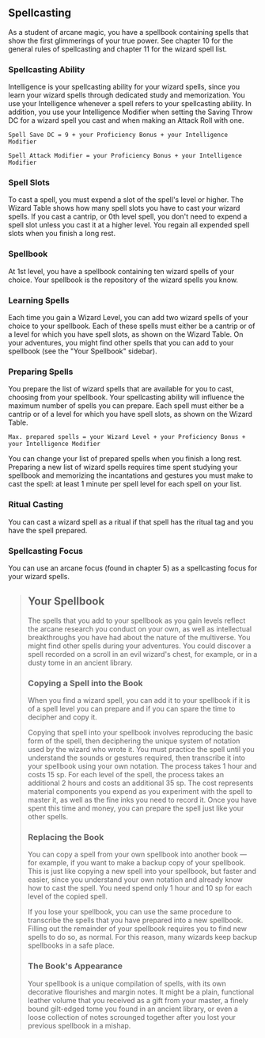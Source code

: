 ## Spellcasting
As a student of arcane magic, you have a spellbook containing spells that show the first glimmerings of your true power.
See chapter 10 for the general rules of spellcasting and chapter 11 for the wizard spell list.

### Spellcasting Ability
Intelligence is your spellcasting ability for your wizard spells, since you learn your wizard spells through dedicated study and memorization.
You use your Intelligence whenever a spell refers to your spellcasting ability.
In addition, you use your Intelligence Modifier when setting the Saving Throw DC for a wizard spell you cast and when making an Attack Roll with one.

`Spell Save DC = 9 + your Proficiency Bonus + your Intelligence Modifier`

`Spell Attack Modifier = your Proficiency Bonus + your Intelligence Modifier`

### Spell Slots
To cast a spell, you must expend a slot of the spell's level or higher.
The Wizard Table shows how many spell slots you have to cast your wizard spells.
If you cast a cantrip, or 0th level spell, you don't need to expend a spell slot unless you cast it at a higher level.
You regain all expended spell slots when you finish a long rest.

### Spellbook
At 1st level, you have a spellbook containing ten wizard spells of your choice.
Your spellbook is the repository of the wizard spells you know.

### Learning Spells
Each time you gain a Wizard Level, you can add two wizard spells of your choice to your spellbook.
Each of these spells must either be a cantrip or of a level for which you have spell slots, as shown on the Wizard Table.
On your adventures, you might find other spells that you can add to your spellbook (see the "Your Spellbook" sidebar).

### Preparing Spells
You prepare the list of wizard spells that are available for you to cast, choosing from your spellbook.
Your spellcasting ability will influence the maximum number of spells you can prepare.
Each spell must either be a cantrip or of a level for which you have spell slots, as shown on the Wizard Table.

`Max. prepared spells = your Wizard Level + your Proficiency Bonus + your Intelligence Modifier`

You can change your list of prepared spells when you finish a long rest.
Preparing a new list of wizard spells requires time spent studying your spellbook and memorizing the incantations and gestures you must make to cast the spell: at least 1 minute per spell level for each spell on your list.

### Ritual Casting
You can cast a wizard spell as a ritual if that spell has the ritual tag and you have the spell prepared.

### Spellcasting Focus
You can use an arcane focus (found in chapter 5) as a spellcasting focus for your wizard spells.

> ## Your Spellbook
> The spells that you add to your spellbook as you gain levels reflect the arcane research you conduct on your own, as well as intellectual breakthroughs you have had about the nature of the multiverse.
> You might find other spells during your adventures.
> You could discover a spell recorded on a scroll in an evil wizard's chest, for example, or in a dusty tome in an ancient library.
>
> ### Copying a Spell into the Book
> When you find a wizard spell, you can add it to your spellbook if it is of a spell level you can prepare and if you can spare the time to decipher and copy it.
>
> Copying that spell into your spellbook involves reproducing the basic form of the spell, then deciphering the unique system of notation used by the wizard who wrote it.
> You must practice the spell until you understand the sounds or gestures required, then transcribe it into your spellbook using your own notation.
> The process takes 1 hour and costs 15 sp.
> For each level of the spell, the process takes an additional 2 hours and costs an additional 35 sp.
> The cost represents material components you expend as you experiment with the spell to master it, as well as the fine inks you need to record it.
> Once you have spent this time and money, you can prepare the spell just like your other spells.
>
> ### Replacing the Book
> You can copy a spell from your own spellbook into another book &mdash; for example, if you want to make a backup copy of your spellbook.
> This is just like copying a new spell into your spellbook, but faster and easier, since you understand your own notation and already know how to cast the spell.
> You need spend only 1 hour and 10 sp for each level of the copied spell.
>
> If you lose your spellbook, you can use the same procedure to transcribe the spells that you have prepared into a new spellbook.
> Filling out the remainder of your spellbook requires you to find new spells to do so, as normal.
> For this reason, many wizards keep backup spellbooks in a safe place.
>
> ### The Book's Appearance
> Your spellbook is a unique compilation of spells, with its own decorative flourishes and margin notes.
> It might be a plain, functional leather volume that you received as a gift from your master, a finely bound gilt-edged tome you found in an ancient library, or even a loose collection of notes scrounged together after you lost your previous spellbook in a mishap.
